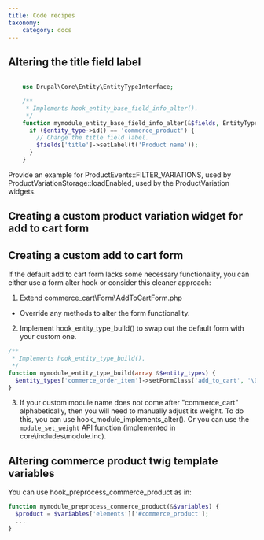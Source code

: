 ```yaml
---
title: Code recipes
taxonomy:
    category: docs
---
```


Altering the title field label
------------------------------

```php

    use Drupal\Core\Entity\EntityTypeInterface;

    /**
     * Implements hook_entity_base_field_info_alter().
     */
    function mymodule_entity_base_field_info_alter(&$fields, EntityTypeInterface $entity_type) {
      if ($entity_type->id() == 'commerce_product') {
        // Change the title field label.
        $fields['title']->setLabel(t('Product name'));
      }
    }
```

Provide an example for ProductEvents::FILTER_VARIATIONS, used by ProductVariationStorage::loadEnabled, used by the ProductVariation widgets.

Creating a custom product variation widget for add to cart form
------------------------------


Creating a custom add to cart form
------------------------------

If the default add to cart form lacks some necessary functionality, you can either use a form alter hook or consider this cleaner approach:

1. Extend commerce_cart\Form\AddToCartForm.php
 - Override any methods to alter the form functionality.

2. Implement hook_entity_type_build() to swap out the default form with your custom one.

```php
/**
 * Implements hook_entity_type_build().
 */
function mymodule_entity_type_build(array &$entity_types) {
  $entity_types['commerce_order_item']->setFormClass('add_to_cart', '\Drupal\mymodule\Form\AddToCartForm');
}
```

3. If your custom module name does not come after "commerce_cart" alphabetically, then you will need to manually adjust its weight. To do this, you can use hook_module_implements_alter(). Or you can use the `module_set_weight` API function (implemented in core\includes\module.inc).


Altering commerce product twig template variables
------------------------------
You can use hook_preprocess_commerce_product as in:

```php
function mymodule_preprocess_commerce_product(&$variables) {
  $product = $variables['elements']['#commerce_product'];
  ...
}
```

